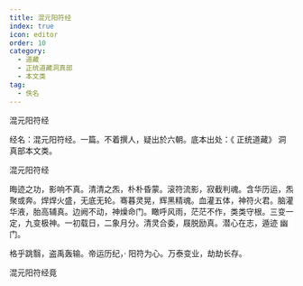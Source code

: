 ```yaml
---
title: 混元阳符经
index: true
icon: editor
order: 10
category:
  - 道藏
  - 正统道藏洞真部
  - 本文类
tag:
  - 佚名
---
```


混元阳符经  

经名：混元阳符经。一篇。不着撰人，疑出於六朝。底本出处：《 正统道藏》 洞真部本文类。  

混元阳符经  

晦迹之功，影响不真。清清之炁，朴朴昏蒙。滚符流影，寂截判魂。含华历运，炁聚或奔。焊焊火盛，无底无轮。骞暮灵晃，辉黑精魂。血灌五体，神符火君。脑灌华液，胎高辅真。边阙不动，神燥命门。瞰呼风雨，茫茫不作，类类守根。三变一定，九变极神。一初载日，二象月分。清灵合委，屐脱励真。潜心在志，遁迹 幽门。  

格乎跳翳，盗禹轰输。帝运历纪，· 阳符为心。万泰变业，劫劫长存。  

混元阳符经竟  
